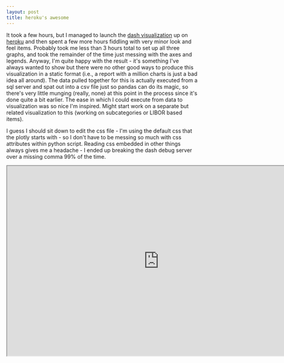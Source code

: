 ```yaml
---
layout: post
title: heroku's awesome
---
```


It took a few hours, but I managed to launch the <a href="https://minsun-abs.herokuapp.com/">dash visualization</a> up on <a href="https://www.heroku.com">heroku</a> and then spent a few more hours fiddling with very minor look and feel items. Probably took me less than 3 hours total to set up all three graphs, and took the remainder of the time just messing with the axes and legends. Anyway, I'm quite happy with the result - it's something I've always wanted to show but there were no other good ways to produce this visualization in a static format (i.e., a report with a million charts is just a bad idea all around). The data pulled together for this is actually executed from a sql server and spat out into a csv file just so pandas can do its magic, so there's very little munging (really, none) at this point in the process since it's done quite a bit earlier. The ease in which I could execute from data to visualization was so nice I'm inspired. Might start work on a separate but related visualization to this (working on subcategories or LIBOR based items).

I guess I should sit down to edit the css file - I'm using the default css that the plotly starts with - so I don't have to be messing so much with css attributes within python script. Reading css embedded in other things always gives me a headache - I ended up breaking the dash debug server over a missing comma 99% of the time.

<iframe src="https://minsun-abs.herokuapp.com/" allowfullscreen="allowfullscreen" width="800" height="500"></iframe>




